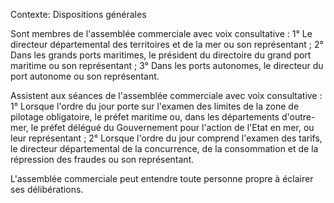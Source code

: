 Contexte: Dispositions générales

Sont membres de l'assemblée commerciale avec voix consultative : 1° Le directeur départemental des territoires et de la mer ou son représentant ; 2° Dans les grands ports maritimes, le président du directoire du grand port maritime ou son représentant ; 3° Dans les ports autonomes, le directeur du port autonome ou son représentant.

Assistent aux séances de l'assemblée commerciale avec voix consultative : 1° Lorsque l'ordre du jour porte sur l'examen des limites de la zone de pilotage obligatoire, le préfet maritime ou, dans les départements d'outre-mer, le préfet délégué du Gouvernement pour l'action de l'Etat en mer, ou leur représentant ; 2° Lorsque l'ordre du jour comprend l'examen des tarifs, le directeur départemental de la concurrence, de la consommation et de la répression des fraudes ou son représentant.

L'assemblée commerciale peut entendre toute personne propre à éclairer ses délibérations.
